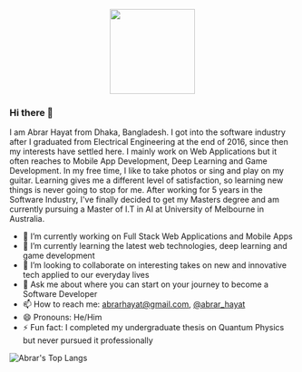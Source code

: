 <p align="center">
<img width="150" height="150" src="https://media.giphy.com/media/MoB9yr8W80niqcevSI/giphy.gif">
</p>

### Hi there 👋

I am Abrar Hayat from Dhaka, Bangladesh. I got into the software industry after I graduated from Electrical Engineering at the end of 2016, since then my interests have settled here. I mainly work on Web Applications but it often reaches to Mobile App Development, Deep Learning and Game Development. In my free time, I like to take photos or sing and play on my guitar. Learning gives me a different level of satisfaction, so learning new things is never going to stop for me. After working for 5 years in the Software Industry, I've finally decided to get my Masters degree and am currently pursuing a Master of I.T in AI at University of Melbourne in Australia.

- 🔭 I’m currently working on Full Stack Web Applications and Mobile Apps
- 🌱 I’m currently learning the latest web technologies, deep learning and game development
- 👯 I’m looking to collaborate on interesting takes on new and innovative tech applied to our everyday lives
- 💬 Ask me about where you can start on your journey to become a Software Developer
- 📫 How to reach me: abrarhayat@gmail.com, [@abrar_hayat](https://twitter.com/abrar_hayat)
- 😄 Pronouns: He/Him
- ⚡ Fun fact: I completed my undergraduate thesis on Quantum Physics but never pursued it professionally

<!-- ![Abrar's GitHub stats](https://github-readme-stats.vercel.app/api?username=abrarhayat&count_private=true&show_icons=true&theme=chartreuse-dark) -->

![Abrar's Top Langs](https://github-readme-stats.vercel.app/api/top-langs/?username=abrarhayat&exclude_repo=time-series-collection,convolutional_neural_network,data_analysis_with_python,&langs_count=20&hide=ruby,starlark,swift,kotlin,c&layout=compact&theme=chartreuse-dark)
